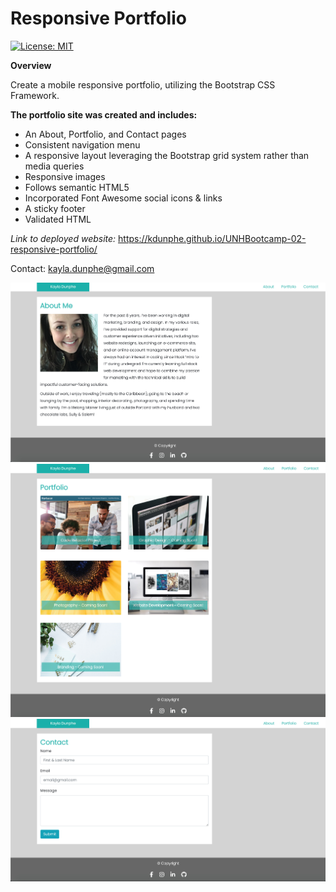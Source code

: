 # Responsive Portfolio

[![License: MIT](https://img.shields.io/badge/License-MIT-brightgreen.svg)](https://opensource.org/licenses/MIT)

**Overview**

Create a mobile responsive portfolio, utilizing the Bootstrap CSS Framework.

**The portfolio site was created and includes:**
* An About, Portfolio, and Contact pages
* Consistent navigation menu
* A responsive layout leveraging the Bootstrap grid system rather than media queries
* Responsive images
* Follows semantic HTML5
* Incorporated Font Awesome social icons & links
* A sticky footer
* Validated HTML

_Link to deployed website:_ https://kdunphe.github.io/UNHBootcamp-02-responsive-portfolio/

Contact: <a href="mailto:kayla.dunphe@gmail.com">kayla.dunphe@gmail.com</a>

![AboutMe-Screentshot](/assets/AboutMe-Screenshot.jpg)
![Portfolio-Screentshot](/assets/Portfolio-Screenshot.jpg)
![Contact-Screentshot](/assets/Contact-Screenshot.jpg)